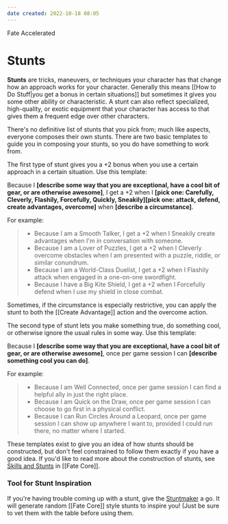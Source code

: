 ```yaml
---
date created: 2022-10-18 08:05
---
```


Fate Accelerated

# Stunts

**Stunts** are tricks, maneuvers, or techniques your character has that change how an approach works for your character. Generally this means [[How to Do Stuff|you get a bonus in certain situations]] but sometimes it gives you some other ability or characteristic. A stunt can also reflect specialized, high-quality, or exotic equipment that your character has access to that gives them a frequent edge over other characters.

There's no definitive list of stunts that you pick from; much like aspects, everyone composes their own stunts. There are two basic templates to guide you in composing your stunts, so you do have something to work from.

The first type of stunt gives you a +2 bonus when you use a certain approach in a certain situation. Use this template:

Because I **[describe some way that you are exceptional, have a cool bit of gear, or are otherwise awesome]**, I get a +2 when I **[pick one: Carefully, Cleverly, Flashily, Forcefully, Quickly, Sneakily][pick one: attack, defend, create advantages, overcome]** when **[describe a circumstance]**.

For example:

> - Because I am a Smooth Talker, I get a +2 when I Sneakily create advantages when I'm in conversation with someone.
> - Because I am a Lover of Puzzles, I get a +2 when I Cleverly overcome obstacles when I am presented with a puzzle, riddle, or similar conundrum.
> - Because I am a World-Class Duelist, I get a +2 when I Flashily attack when engaged in a one-on-one swordfight.
> - Because I have a Big Kite Shield, I get a +2 when I Forcefully defend when I use my shield in close combat.

Sometimes, if the circumstance is especially restrictive, you can apply the stunt to both the [[Create Advantage]] action and the overcome action.

The second type of stunt lets you make something true, do something cool, or otherwise ignore the usual rules in some way. Use this template:

Because I **[describe some way that you are exceptional, have a cool bit of gear, or are otherwise awesome]**, once per game session I can **[describe something cool you can do]**.

For example:

> - Because I am Well Connected, once per game session I can find a  helpful ally in just the right place.
> - Because I am Quick on the Draw, once per game session I can choose  to go first in a physical conflict.
> - Because I can Run Circles Around a Leopard, once per game session I can show up anywhere I want to, provided I could run there, no matter where I started.

These templates exist to give you an idea of how stunts should be constructed, but don't feel constrained to follow them exactly if you have a good idea. If you'd like to read more about the construction of stunts, see [Skills and Stunts](https://fate-core/skills-stunts/index.html "Skills & Stunts (in [[Fate Core]])") in [[Fate Core]].

### Tool for Stunt Inspiration

If you're having trouble coming up with a stunt, give the [Stuntmaker](https://fate-srd.com/stunt-maker/index.html) a go. It will generate random [[Fate Core]] style stunts to inspire you! (Just be sure to vet them with the table before using them.
